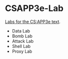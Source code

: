 # CSAPP3e-Lab

[Labs for the CS:APP3e text](http://csapp.cs.cmu.edu/3e/labs.html).

- Data Lab
- Bomb Lab
- Attack Lab
- Shell Lab
- Proxy Lab
